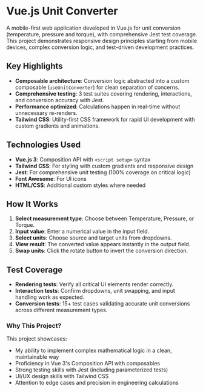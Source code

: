 # Vue.js Unit Converter

A mobile-first web application developed in Vue.js for unit conversion (temperature, pressure and torque), with comprehensive Jest test coverage. This project demonstrates responsive design principles starting from mobile devices, complex conversion logic, and test-driven development practices.


## Key Highlights

- **Composable architecture**: Conversion logic abstracted into a custom composable (`useUnitConverter`) for clean separation of concerns.
- **Comprehensive testing**: 3 test suites covering rendering, interactions, and conversion accuracy with Jest.
- **Performance optimized**: Calculations happen in real-time without unnecessary re-renders.
- **Tailwind CSS**: Utility-first CSS framework for rapid UI development with custom gradients and animations.

## Technologies Used

- **Vue.js 3**: Composition API with `<script setup>` syntax
- **Tailwind CSS**: For styling with custom gradients and responsive design
- **Jest**: For comprehensive unit testing (100% coverage on critical logic)
- **Font Awesome**: For UI icons
- **HTML/CSS**: Additional custom styles where needed

## How It Works

1. **Select measurement type**: Choose between Temperature, Pressure, or Torque.
2. **Input value**: Enter a numerical value in the input field.
3. **Select units**: Choose source and target units from dropdowns.
4. **View result**: The converted value appears instantly in the output field.
5. **Swap units**: Click the rotate button to invert the conversion direction.

## Test Coverage

- **Rendering tests**: Verify all critical UI elements render correctly.
- **Interaction tests**: Confirm dropdowns, unit swapping, and input handling work as expected.
- **Conversion tests**: 15+ test cases validating accurate unit conversions across different measurement types.

### Why This Project?

This project showcases:

- My ability to implement complex mathematical logic in a clean, maintainable way
- Proficiency in Vue 3's Composition API with composables
- Strong testing skills with Jest (including parameterized tests)
- UI/UX design skills with Tailwind CSS
- Attention to edge cases and precision in engineering calculations